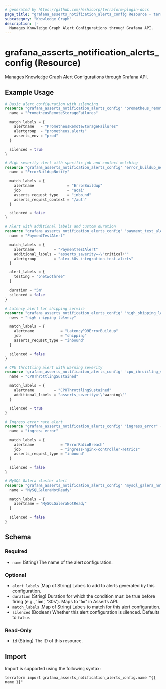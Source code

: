 ```yaml
---
# generated by https://github.com/hashicorp/terraform-plugin-docs
page_title: "grafana_asserts_notification_alerts_config Resource - terraform-provider-grafana"
subcategory: "Knowledge Graph"
description: |-
  Manages Knowledge Graph Alert Configurations through Grafana API.
---
```


# grafana_asserts_notification_alerts_config (Resource)

Manages Knowledge Graph Alert Configurations through Grafana API.

## Example Usage

```terraform
# Basic alert configuration with silencing
resource "grafana_asserts_notification_alerts_config" "prometheus_remote_storage_failures" {
  name = "PrometheusRemoteStorageFailures"

  match_labels = {
    alertname   = "PrometheusRemoteStorageFailures"
    alertgroup  = "prometheus.alerts"
    asserts_env = "prod"
  }

  silenced = true
}

# High severity alert with specific job and context matching
resource "grafana_asserts_notification_alerts_config" "error_buildup_notify" {
  name = "ErrorBuildupNotify"

  match_labels = {
    alertname               = "ErrorBuildup"
    job                     = "acai"
    asserts_request_type    = "inbound"
    asserts_request_context = "/auth"
  }

  silenced = false
}

# Alert with additional labels and custom duration
resource "grafana_asserts_notification_alerts_config" "payment_test_alert" {
  name = "PaymentTestAlert"

  match_labels = {
    alertname         = "PaymentTestAlert"
    additional_labels = "asserts_severity=~\"critical\""
    alertgroup        = "alex-k8s-integration-test.alerts"
  }

  alert_labels = {
    testing = "onetwothree"
  }

  duration = "5m"
  silenced = false
}

# Latency alert for shipping service
resource "grafana_asserts_notification_alerts_config" "high_shipping_latency" {
  name = "high shipping latency"

  match_labels = {
    alertname            = "LatencyP99ErrorBuildup"
    job                  = "shipping"
    asserts_request_type = "inbound"
  }

  silenced = false
}

# CPU throttling alert with warning severity
resource "grafana_asserts_notification_alerts_config" "cpu_throttling_sustained" {
  name = "CPUThrottlingSustained"

  match_labels = {
    alertname         = "CPUThrottlingSustained"
    additional_labels = "asserts_severity=~\"warning\""
  }

  silenced = true
}

# Ingress error rate alert
resource "grafana_asserts_notification_alerts_config" "ingress_error" {
  name = "ingress error"

  match_labels = {
    alertname            = "ErrorRatioBreach"
    job                  = "ingress-nginx-controller-metrics"
    asserts_request_type = "inbound"
  }

  silenced = false
}

# MySQL Galera cluster alert
resource "grafana_asserts_notification_alerts_config" "mysql_galera_not_ready" {
  name = "MySQLGaleraNotReady"

  match_labels = {
    alertname = "MySQLGaleraNotReady"
  }

  silenced = false
}
```

<!-- schema generated by tfplugindocs -->
## Schema

### Required

- `name` (String) The name of the alert configuration.

### Optional

- `alert_labels` (Map of String) Labels to add to alerts generated by this configuration.
- `duration` (String) Duration for which the condition must be true before firing (e.g., '5m', '30s'). Maps to 'for' in Asserts API.
- `match_labels` (Map of String) Labels to match for this alert configuration.
- `silenced` (Boolean) Whether this alert configuration is silenced. Defaults to `false`.

### Read-Only

- `id` (String) The ID of this resource.

## Import

Import is supported using the following syntax:

```shell
terraform import grafana_asserts_notification_alerts_config.name "{{ name }}"
```
